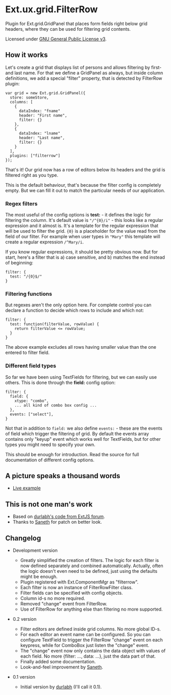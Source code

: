 Ext.ux.grid.FilterRow
=====================

Plugin for Ext.grid.GridPanel that places form fields right below grid
headers, where they can be used for filtering grid contents.

Licensed under [GNU General Public License v3][gpl3].

How it works
------------

Let's create a grid that displays list of persons and allows filtering
by first- and last name.  For that we define a GridPanel as always,
but inside column definitions, we add a special "filter" property,
that is detected by FilterRow plugin:

    var grid = new Ext.grid.GridPanel({
      store: someStore,
      columns: [
        {
          dataIndex: "fname"
          header: "First name",
          filter: {}
        },
        {
          dataIndex: "lname"
          header: "Last name",
          filter: {}
        }
      ],
      plugins: ["filterrow"]
    });

That's it!  Our grid now has a row of editors below its headers and
the grid is filtered right as you type.

This is the default behaviour, that's because the filter config is
completely empty.  But we can fill it out to match the particular
needs of our application.

### Regex filters

The most useful of the config options is **test:** - it defines the
logic for filtering the column.  It's default value is `"/^{0}/i"` -
this looks like a regular expression and it almost is.  It's a
template for the regular expression that will be used to filter the
grid.  `{0}` is a placeholder for the value read from the field of our
filter.  For example when user types in `"Mary"` this template will
create a regular expression `/^Mary/i`.

If you know regular expressions, it should be pretty obvious now.  But
for start, here's a filter that is a) case sensitive, and b) matches
the end instead of beginning:

    filter: {
      test: "/{0}$/"
    }

### Filtering functions

But regexes aren't the only option here.  For complete control you can
declare a function to decide which rows to include and which not:

    filter: {
      test: function(filterValue, rowValue) {
        return filterValue <= rowValue;
      }
    }

The above example excludes all rows having smaller value than the one
entered to filter field.

### Different field types

So far we have been using TextFields for filtering, but we can easily
use others.  This is done through the **field:** config option:

    filter: {
      field: {
        xtype: "combo",
        ... all kind of combo box config ...
      },
      events: ["select"],
    }

Not that in addition to `field:` we also define `events:` - these are
the events of field which trigger the filtering of grid.  By default
the events array contains only "keyup" event which works well for
TextFields, but for other types you might need to specify your own.

This should be enough for introduction.  Read the source for full
documentation of different config options.


A picture speaks a thousand words
---------------------------------

* [Live example][live]

This is not one man's work
--------------------------

* Based on [durlabh's code from ExtJS forum][post].
* Thanks to [Saneth][saneth] for patch on better look.

Changelog
---------

* Development version
  * Greatly simplified the creation of filters.  The logic for each
    filter is now defined separately and combined automatically.
    Actually, often the logic doesn't even need to be defined, just
    using the defaults might be enough.
  * Plugin registered with Ext.ComponentMgr as "filterrow".
  * Each filter is now an instance of FilterRowFilter class.
  * Filter fields can be specified with config objects.
  * Column id-s no more required.
  * Removed "change" event from FilterRow.
  * Use of FilterRow for anything else than filtering no more supported.

* 0.2 version
  * Filter editors are defined inside grid columns. No more global ID-s.
  * For each editor an event name can be configured. So you can
    configure TextField to trigger the FilterRow "change" event on
    each keypress, while for ComboBox just listen the "change" event.
  * The "change" event now only contains the data object with values
    of each field. No more {filter: ..., data: ...}, just the data
    part of that.
  * Finally added some documentation.
  * Look-and-feel improvement by [Saneth][saneth].

* 0.1 version
  * Initial version by [durlabh][post] (I'll call it 0.1).

[gpl3]: http://www.gnu.org/licenses/gpl.html
[post]: http://www.extjs.net/forum/showthread.php?t=55730
[saneth]: http://www.extjs.net/forum/showthread.php?p=438457#post438457
[live]: http://triin.net/temp/filter-row/


